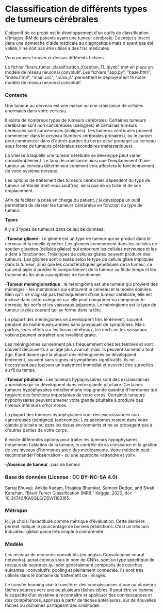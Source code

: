 # Classsification de différents types de tumeurs cérébrales

L'objectif de ce projet est le développement d'un outils de classification d'images IRM de patients ayant une tumeur cérébrale. Ce projet s'inscrit dans une démarche d'aide médicale au diagnostique mais n'ayant pas été validé, il ne doit pas être utilisé à des fins médicales. 

Vous pouvez trouver ci-dessus différents fichiers. 

Le fichier "brain_tumor_classification_Xception_TL.ipynb" met en place un modèle de réseau neuronal convolutif.
Les fichiers "app.py", "base.html", "index.html", "main.css", "main.js" permettent le déployement fe notre modèle de réseau neuronal convolutif.


### Contexte

Une tumeur au cerveau est une masse ou une croissance de cellules anormales dans votre cerveau.

Il existe de nombreux types de tumeurs cérébrales. Certaines tumeurs cérébrales sont non cancéreuses (bénignes) et certaines tumeurs cérébrales sont cancéreuses (malignes). Les tumeurs cérébrales peuvent commencer dans le cerveau (tumeurs cérébrales primaires), ou le cancer peut commencer dans d'autres parties du corps et se propager au cerveau sous forme de tumeurs cérébrales secondaires (métastatiques).

La vitesse à laquelle une tumeur cérébrale se développe peut varier considérablement. Le taux de croissance ainsi que l'emplacement d'une tumeur au cerveau déterminent comment cela affectera le fonctionnement de votre système nerveux.

Les options de traitement des tumeurs cérébrales dépendent du type de tumeur cérébrale dont vous souffrez, ainsi que de sa taille et de son emplacement.

Afin de faciliter la prise en charge du patient, j'ai développé un outil permettant de classer les tumeurs cérébrales en fonction du type de tumeur.

**Types**

Il y a 3 types de tumeurs dans ce jeu de données:

-**Tumeur gliome** : Le gliome est un type de tumeur qui se produit dans le cerveau et la moelle épinière. Les gliomes commencent dans les cellules de soutien gluantes (cellules gliales) qui entourent les cellules nerveuses et les aident à fonctionner. Trois types de cellules gliales peuvent produire des tumeurs. Les gliomes sont classés selon le type de cellule gliale impliquée dans la tumeur, ainsi que les caractéristiques génétiques de la tumeur, ce qui peut aider à prédire le comportement de la tumeur au fil du temps et les traitements les plus susceptibles de fonctionner.

-**Tumeur meningiomatique** : le méningiome est une tumeur qui provient des méninges - les membranes qui entourent le cerveau et la moelle épinière. Bien qu'il ne s'agisse pas techniquement d'une tumeur cérébrale, elle est incluse dans cette catégorie car elle peut comprimer ou comprimer le cerveau, les nerfs et les vaisseaux adjacents. Le méningiome est le type de tumeur le plus courant qui se forme dans la tête.

La plupart des méningiomes se développent très lentement, souvent pendant de nombreuses années sans provoquer de symptômes. Mais parfois, leurs effets sur les tissus cérébraux, les nerfs ou les vaisseaux voisins peuvent entraîner une invalidité grave.

Les méningiomes surviennent plus fréquemment chez les femmes et sont souvent découverts à un âge plus avancé, mais ils peuvent survenir à tout âge.
Étant donné que la plupart des méningiomes se développent lentement, souvent sans signes ni symptômes significatifs, ils ne nécessitent pas toujours un traitement immédiat et peuvent être surveillés au fil du temps.

-**Tumeur pituitaire** : Les tumeurs hypophysaires sont des excroissances anormales qui se développent dans votre glande pituitaire. Certaines tumeurs hypophysaires entraînent une trop grande quantité d'hormones qui régulent des fonctions importantes de votre corps. Certaines tumeurs hypophysaires peuvent amener votre glande pituitaire à produire des niveaux inférieurs d'hormones.

La plupart des tumeurs hypophysaires sont des excroissances non cancéreuses (bénignes) (adénomes). Les adénomes restent dans votre glande pituitaire ou dans les tissus environnants et ne se propagent pas à d'autres parties de votre corps.

Il existe différentes options pour traiter les tumeurs hypophysaires, notamment l'ablation de la tumeur, le contrôle de sa croissance et la gestion de vos niveaux d'hormones avec des médicaments. Votre médecin peut recommander l'observation - ou une approche «attendre et voir».

-**Absence de tumeur** : pas de tumeur

### Base de données (License : CC BY-NC-SA 4.0)

Sartaj Bhuvaji, Ankita Kadam, Prajakta Bhumkar, Sameer Dedge, and Swati Kanchan, “Brain Tumor Classification (MRI).” Kaggle, 2020, doi: 10.34740/KAGGLE/DSV/1183165.

### Métrique

Ici, je choisi l'exactitude comme métrique d'évaluation. Cette dernière permet indique le pourcentage de bonnes prédictions. C’est un très bon indicateur global parce très simple à comprendre. 

### Modèle

Les réseaux de neurones convolutifs (en anglais Convolutional neural networks), aussi connus sous le nom de CNNs, sont un type spécifique de réseaux de neurones qui sont généralement composés des couches suivantes : convolutifs, pooling et pleinement connectée. Ils sont trés utilisés dans le domaine du traitement de l'images.

Le transfer learning vise à transférer des connaissances d'une ou plusieurs tâches sources vers une ou plusieurs tâches cibles. Il peut être vu comme la capacité d’un système à reconnaître et appliquer des connaissances et des compétences, apprises à partir de tâches antérieures, sur de nouvelles tâches ou domaines partageant des similitudes.
